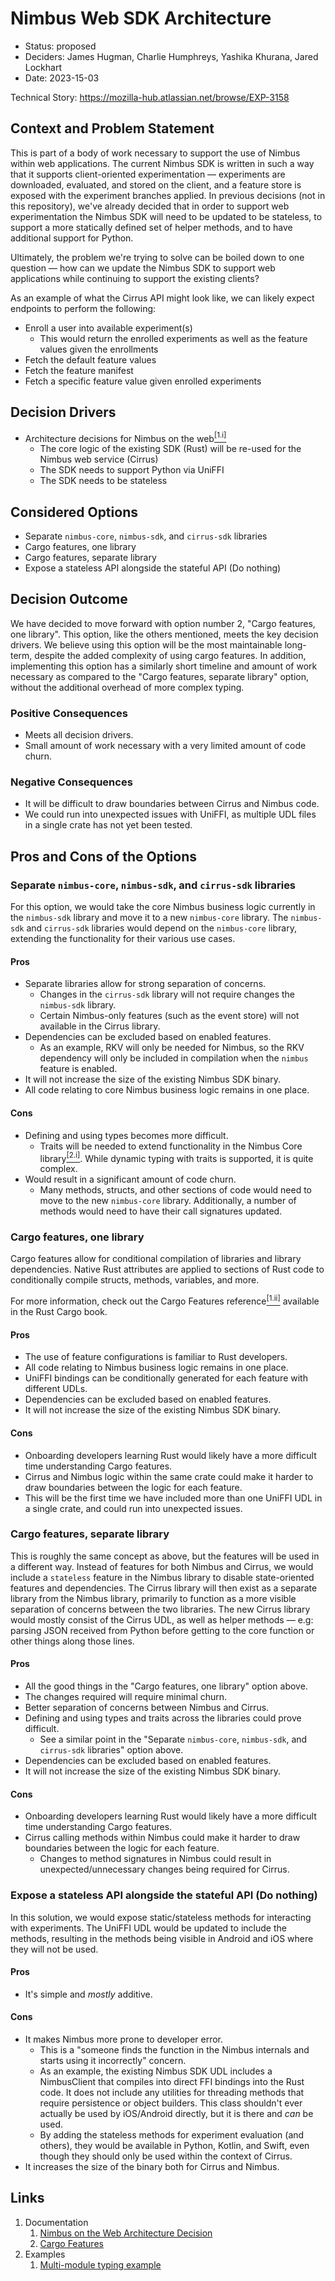 # Nimbus Web SDK Architecture

* Status: proposed
* Deciders: James Hugman, Charlie Humphreys, Yashika Khurana, Jared Lockhart
* Date: 2023-15-03

Technical Story: https://mozilla-hub.atlassian.net/browse/EXP-3158

## Context and Problem Statement

This is part of a body of work necessary to support the use of Nimbus within web applications. 
The current Nimbus SDK is written in such a way that it supports client-oriented experimentation — experiments are downloaded, evaluated, and stored on the client, and a feature store is exposed with the experiment branches applied. 
In previous decisions (not in this repository), we've already decided that in order to support web experimentation the Nimbus SDK will need to be updated to be stateless, to support a more statically defined set of helper methods, and to have additional support for Python.

Ultimately, the problem we're trying to solve can be boiled down to one question — how can we update the Nimbus SDK to support web applications while continuing to support the existing clients?

As an example of what the Cirrus API might look like, we can likely expect endpoints to perform the following:
* Enroll a user into available experiment(s)
  * This would return the enrolled experiments as well as the feature values given the enrollments
* Fetch the default feature values
* Fetch the feature manifest
* Fetch a specific feature value given enrolled experiments

## Decision Drivers

* Architecture decisions for Nimbus on the web[<sup>[1.i]</sup>](#links)
  * The core logic of the existing SDK (Rust) will be re-used for the Nimbus web service (Cirrus)
  * The SDK needs to support Python via UniFFI
  * The SDK needs to be stateless

## Considered Options

* Separate `nimbus-core`, `nimbus-sdk`, and `cirrus-sdk` libraries
* Cargo features, one library
* Cargo features, separate library
* Expose a stateless API alongside the stateful API (Do nothing)

## Decision Outcome

We have decided to move forward with option number 2, "Cargo features, one library".
This option, like the others mentioned, meets the key decision drivers.
We believe using this option will be the most maintainable long-term, despite the added complexity of using cargo features.
In addition, implementing this option has a similarly short timeline and amount of work necessary as compared to the "Cargo features, separate library" option, without the additional overhead of more complex typing.

### Positive Consequences

* Meets all decision drivers.
* Small amount of work necessary with a very limited amount of code churn.

### Negative Consequences

* It will be difficult to draw boundaries between Cirrus and Nimbus code.
* We could run into unexpected issues with UniFFI, as multiple UDL files in a single crate has not yet been tested. 

## Pros and Cons of the Options

### Separate `nimbus-core`, `nimbus-sdk`, and `cirrus-sdk` libraries

For this option, we would take the core Nimbus business logic currently in the `nimbus-sdk` library and move it to a new `nimbus-core` library. 
The `nimbus-sdk` and `cirrus-sdk` libraries would depend on the `nimbus-core` library, extending the functionality for their various use cases. 

#### Pros
* Separate libraries allow for strong separation of concerns.
  * Changes in the `cirrus-sdk` library will not require changes the `nimbus-sdk` library.
  * Certain Nimbus-only features (such as the event store) will not available in the Cirrus library. 
* Dependencies can be excluded based on enabled features.
  * As an example, RKV will only be needed for Nimbus, so the RKV dependency will only be included in compilation when the `nimbus` feature is enabled.
* It will not increase the size of the existing Nimbus SDK binary.
* All code relating to core Nimbus business logic remains in one place.

#### Cons
* Defining and using types becomes more difficult.
  * Traits will be needed to extend functionality in the Nimbus Core library[<sup>[2.i]</sup>](#links).
    While dynamic typing with traits is supported, it is quite complex.
* Would result in a significant amount of code churn.
  * Many methods, structs, and other sections of code would need to move to the new `nimbus-core` library. 
    Additionally, a number of methods would need to have their call signatures updated.

### Cargo features, one library

Cargo features allow for conditional compilation of libraries and library dependencies. 
Native Rust attributes are applied to sections of Rust code to conditionally compile structs, methods, variables, and more.

For more information, check out the Cargo Features reference[<sup>[1.ii]</sup>](#links) available in the Rust Cargo book.

#### Pros
* The use of feature configurations is familiar to Rust developers.
* All code relating to Nimbus business logic remains in one place.
* UniFFI bindings can be conditionally generated for each feature with different UDLs.
* Dependencies can be excluded based on enabled features.
* It will not increase the size of the existing Nimbus SDK binary.

#### Cons
* Onboarding developers learning Rust would likely have a more difficult time understanding Cargo features.
* Cirrus and Nimbus logic within the same crate could make it harder to draw boundaries between the logic for each feature.
* This will be the first time we have included more than one UniFFI UDL in a single crate, and could run into unexpected issues.

### Cargo features, separate library

This is roughly the same concept as above, but the features will be used in a different way.
Instead of features for both Nimbus and Cirrus, we would include a `stateless` feature in the Nimbus library to disable state-oriented features and dependencies.
The Cirrus library will then exist as a separate library from the Nimbus library, primarily to function as a more visible separation of concerns between the two libraries.
The new Cirrus library would mostly consist of the Cirrus UDL, as well as helper methods — e.g: parsing JSON received from Python before getting to the core function or other things along those lines.

#### Pros
* All the good things in the "Cargo features, one library" option above.
* The changes required will require minimal churn.
* Better separation of concerns between Nimbus and Cirrus.
* Defining and using types and traits across the libraries could prove difficult.
  * See a similar point in the "Separate `nimbus-core`, `nimbus-sdk`, and `cirrus-sdk` libraries" option above.
* Dependencies can be excluded based on enabled features.
* It will not increase the size of the existing Nimbus SDK binary.

#### Cons
* Onboarding developers learning Rust would likely have a more difficult time understanding Cargo features.
* Cirrus calling methods within Nimbus could make it harder to draw boundaries between the logic for each feature.
  * Changes to method signatures in Nimbus could result in unexpected/unnecessary changes being required for Cirrus.

### Expose a stateless API alongside the stateful API (Do nothing)

In this solution, we would expose static/stateless methods for interacting with experiments.
The UniFFI UDL would be updated to include the methods, resulting in the methods being visible in Android and iOS where they will not be used. 

#### Pros
* It's simple and _mostly_ additive.

#### Cons
* It makes Nimbus more prone to developer error.
  * This is a "someone finds the function in the Nimbus internals and starts using it incorrectly" concern.
  * As an example, the existing Nimbus SDK UDL includes a NimbusClient that compiles into direct FFI bindings into the Rust code. It does not include any utilities for threading methods that require persistence or object builders. This class shouldn't ever actually be used by iOS/Android directly, but it is there and _can_ be used. 
  * By adding the stateless methods for experiment evaluation (and others), they would be available in Python, Kotlin, and Swift, even though they should only be used within the context of Cirrus.
* It increases the size of the binary both for Cirrus and Nimbus.

## Links
1. Documentation
   1. [Nimbus on the Web Architecture Decision](https://docs.google.com/document/d/1ub46GXVz0rD6vsdS85UF_LvUfJItMwE9jicFCXc1jvw/edit?usp=sharing)
   2. [Cargo Features](https://doc.rust-lang.org/cargo/reference/features.html)
2. Examples
   1. [Multi-module typing example](https://github.com/jeddai/application-services/pull/1/files#diff-02305e8e02a7900352e67be1fd2eef0b5a7c7cf91f4cc3e4559668c124d34e88R11-R19)  
